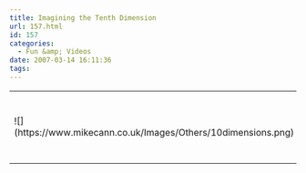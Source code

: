 ```yaml
---
title: Imagining the Tenth Dimension
url: 157.html
id: 157
categories:
  - Fun &amp; Videos
date: 2007-03-14 16:11:36
tags:
---
```


<table width="100%" cellspacing="2" cellpadding="2" border="0" align="center" summary="">
    <tbody>
        <tr>
            <td>![](https://www.mikecann.co.uk/Images/Others/10dimensions.png)</td>
            <td valign="top">
 Ever read anything about string theroy and thought WTF? 10 dimensions? I find it hard enough to imagine anything higher than 3 let alone 10! Well this little flash website tries to help out. [Check it out ](https://www.tenthdimension.com/flash2.php):D</td>
        </tr>
    </tbody>
</table>